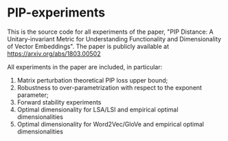 # PIP-experiments

This is the source code for all experiments of the paper, "PIP Distance: A Unitary-invariant Metric for Understanding Functionality and Dimensionality of Vector Embeddings". The paper is publicly available at
https://arxiv.org/abs/1803.00502

All experiments in the paper are included, in particular:
1. Matrix perturbation theoretical PIP loss upper bound;
2. Robustness to over-parametrization with respect to the exponent parameter;
3. Forward stability experiments
4. Optimal dimensionality for LSA/LSI and empirical optimal dimensionalities
5. Optimal dimensionality for Word2Vec/GloVe and empirical optimal dimensionalities
